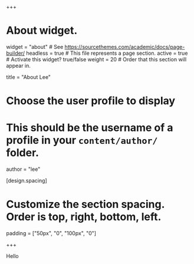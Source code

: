 +++
# About widget.
widget = "about"  # See https://sourcethemes.com/academic/docs/page-builder/
headless = true  # This file represents a page section.
active = true  # Activate this widget? true/false
weight = 20  # Order that this section will appear in.

title = "About Lee"

# Choose the user profile to display
# This should be the username of a profile in your `content/author/` folder.
author = "lee"

[design.spacing]
  # Customize the section spacing. Order is top, right, bottom, left.
  padding = ["50px", "0", "100px", "0"]

+++

Hello
